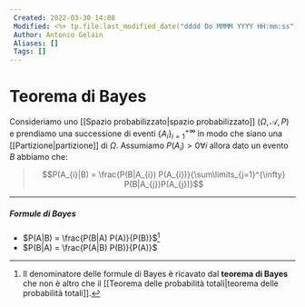 ```yaml
---
 Created: 2022-03-30 14:08
 Modified: <%+ tp.file.last_modified_date("dddd Do MMMM YYYY HH:mm:ss") %>
 Author: Antonio Gelain
 Aliases: []
 Tags: []
---
```


# Teorema di Bayes
Consideriamo uno [[Spazio probabilizzato|spazio probabilizzato]] ($\Omega, \mathcal{A}, P$) e prendiamo una successione di eventi $\{ A_i \}_{i=1}^{+\infty}$ in modo che siano una [[Partizione|partizione]] di $\Omega$.
Assumiamo $P(A_{i}) > 0 \forall i$ allora dato un evento $B$ abbiamo che:

> $$P(A_{i}|B) = \frac{P(B|A_{i}) P(A_{i})}{\sum\limits_{j=1}^{\infty} P(B|A_{j})P(A_{j})}$$

---

##### Formule di Bayes
- $P(A|B) = \frac{P(B|A) P(A)}{P(B)}$[^1]
- $P(B|A) = \frac{P(A|B) P(B)}{P(A)}$

[^1]: Il denominatore delle formule di Bayes è ricavato dal **teorema di Bayes** che non è altro che il [[Teorema delle probabilità totali|teorema delle probabilità totali]].
